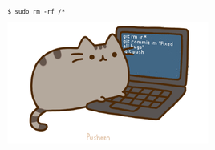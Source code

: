 ```shell
$ sudo rm -rf /*
```


<img align="left" src="https://github.com/xinyuannn/xinyuannn/blob/main/assets/pusheencode.gif"/>
